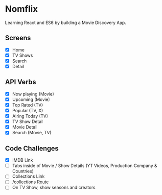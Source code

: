 # Nomflix

Learning React and ES6 by building a Movie Discovery App.

## Screens

-   [x] Home
-   [x] TV Shows
-   [x] Search
-   [x] Detail

## API Verbs

-   [x] Now playing (Movie)
-   [x] Upcoming (Movie)
-   [x] Top Rated (TV)
-   [x] Popular (TV, X)
-   [x] Airing Today (TV)
-   [x] TV Show Detail
-   [x] Movie Detail
-   [x] Search (Movie, TV)

## Code Challenges

-   [x] IMDB Link
-   [ ] Tabs inside of Movie / Show Details (YT Videos, Production Company & Countries)
-   [ ] Collections Link
-   [ ] /collections Route
-   [ ] On TV Show, show seasons and creators
